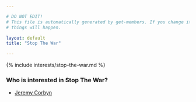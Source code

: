 ```yaml
---

# DO NOT EDIT!
# This file is automatically generated by get-members. If you change it, bad
# things will happen.

layout: default
title: "Stop The War"

---
```


{% include interests/stop-the-war.md %}

### Who is interested in Stop The War?


* [Jeremy Corbyn](../members/jeremy-corbyn.html)
